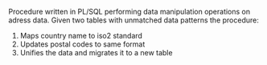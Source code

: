 Procedure written in PL/SQL performing data manipulation operations on adress data.
Given two tables with unmatched data patterns the procedure:
1) Maps country name to iso2 standard
2) Updates postal codes to same format
3) Unifies the data and migrates it to a new table
